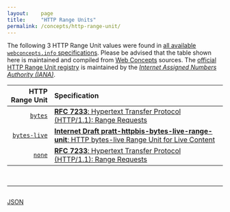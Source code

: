 ```yaml
---
layout:    page
title:     "HTTP Range Units"
permalink: /concepts/http-range-unit/
---
```




The following 3 HTTP Range Unit values were found in [all available `webconcepts.info` specifications](/specs). Please be advised that the table shown here is maintained and compiled from [Web Concepts](/) sources. The [official HTTP Range Unit registry](http://www.iana.org/assignments/http-parameters/http-parameters.xhtml#range-units) is maintained by the [*Internet Assigned Numbers Authority (IANA)*](http://www.iana.org/).

HTTP Range Unit | Specification
-------: | :-------
[`bytes`](/concepts/http-range-unit/bytes) | [**RFC 7233**: Hypertext Transfer Protocol (HTTP/1.1): Range Requests](/specs/IETF/RFC/7233 "The Hypertext Transfer Protocol (HTTP) is an application-level protocol for distributed, collaborative, hypertext information systems. This document defines range requests and the rules for constructing and combining responses to those requests.")
[`bytes-live`](/concepts/http-range-unit/bytes-live) | [**Internet Draft pratt-httpbis-bytes-live-range-unit**: HTTP bytes-live Range Unit for Live Content](/specs/IETF/I-D/pratt-httpbis-bytes-live-range-unit "To accommodate byte range requests for content that has data appended over time, this document defines a new HTTP range unit named &#34;bytes-live&#34;. The &#34;bytes-live&#34; range unit provides the ability for a client to specify a byte range in a GET or HEAD request which starts at an arbitrary byte offset within the representation and ends at an indeterminate offset, represented by &#34;*&#34;.")
[`none`](/concepts/http-range-unit/none) | [**RFC 7233**: Hypertext Transfer Protocol (HTTP/1.1): Range Requests](/specs/IETF/RFC/7233 "The Hypertext Transfer Protocol (HTTP) is an application-level protocol for distributed, collaborative, hypertext information systems. This document defines range requests and the rules for constructing and combining responses to those requests.")

<br/>
<hr/>

<p style="float : left"><a href="../http-range-unit.json" title="JSON representing all values for this Web Concept">JSON</a></p>
